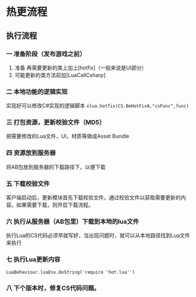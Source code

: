 # 热更流程

## 执行流程

### 一 准备阶段（发布游戏之前）

1. 准备 再需要更新的类上加上[hotfix]（一般来说是UI部分）
2. 可能更新的类方法前加[LuaCallCsharp]

### 二 本地功能的逻辑实现

实现好可以修改C#实现的逻辑脚本
`xlua.hotfix(CS.BeHotFixA,"csFunc",func)`

### 三 打包资源，更新校验文件（MD5）

把需要修改的Lua文件，UI，材质等做成Asset Bundle

### 四 资源放到服务器

将AB包放到服务器的下载路径下，以便下载

### 五 下载校验文件

客户端启动后，更新模块首先下载校验文件。通过校验文件以获取需要更新的内容。如果需要下载，则开启下载流程。

### 六 执行从服务器（AB包里）下载到本地的lua文件

执行Lua的CS代码必须早就写好，当出现问题时，就可以从本地路径找到Lua文件来执行

### 七 执行Lua更新内容

`LuaBehaviour.luaEnv.DoString('require 'hot.lua'')`

### 八 下个版本时，修复CS代码问题。

